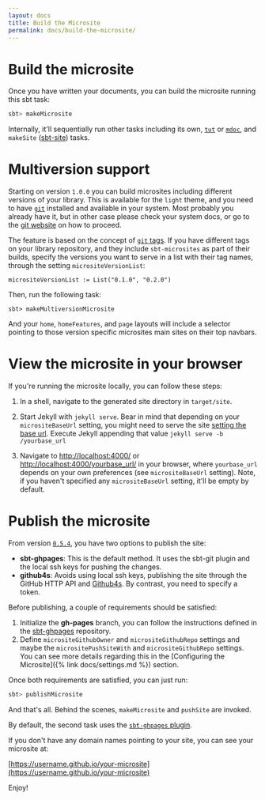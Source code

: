```yaml
---
layout: docs
title: Build the Microsite
permalink: docs/build-the-microsite/
---
```


# Build the microsite

Once you have written your documents, you can build the microsite running this sbt task:

```bash
sbt> makeMicrosite
```

Internally, it'll sequentially run other tasks including its own, [`tut`](https://github.com/tpolecat/tut) or [`mdoc`](https://scalameta.org/mdoc/), and `makeSite` ([sbt-site](https://github.com/sbt/sbt-site)) tasks.


# Multiversion support

Starting on version `1.0.0` you can build microsites including different versions of your library. This is available for the `light` theme, and you need to have [`git`](https://git-scm.com/) installed and available in your system. Most probably you already have it, but in other case please check your system docs, or go to the [git website](https://git-scm.com/download/) on how to proceed.

The feature is based on the concept of [`git` tags](https://git-scm.com/book/en/Git-Basics-Tagging). If you have different tags on your library repository, and they include `sbt-microsites` as part of their builds, specify the versions you want to serve in a list with their tag names, through the setting `micrositeVersionList`:

```
micrositeVersionList := List("0.1.0", "0.2.0")
```

Then, run the following task:

```
sbt> makeMultiversionMicrosite
```

And your `home`, `homeFeatures`, and `page` layouts will include a selector pointing to those version specific microsites main sites on their top navbars.



# View the microsite in your browser

If you're running the microsite locally, you can follow these steps:

1. In a shell, navigate to the generated site directory in `target/site`.

2. Start Jekyll with `jekyll serve`. Bear in mind that depending on your `micrositeBaseUrl` setting, you might need to serve the site [setting the base url](https://jekyllrb.com/docs/configuration/options/#serve-command-options). Execute Jekyll appending that value `jekyll serve -b /yourbase_url`

3. Navigate to [http://localhost:4000/](http://localhost:4000/) or [http://localhost:4000/yourbase_url/](http://localhost:4000/yourbase_url/) in your browser, where `yourbase_url` depends on your own preferences (see `micrositeBaseUrl` setting). Note, if you haven't specified any `micrositeBaseUrl` setting, it'll be empty by default.

# Publish the microsite

From version [`0.5.4`](https://github.com/47deg/sbt-microsites/releases/tag/v0.5.4), you have two options to publish the site:
 * **sbt-ghpages**: This is the default method. It uses the sbt-git plugin and the local ssh keys for pushing the changes.
 * **github4s**: Avoids using local ssh keys, publishing the site through the GitHub HTTP API and [Github4s](https://github.com/47deg/github4s). By contrast, you need to specify a token.

Before publishing, a couple of requirements should be satisfied:

1. Initialize the **gh-pages** branch, you can follow the instructions defined in the [sbt-ghpages](https://github.com/sbt/sbt-ghpages/blob/master/README.md#initializing-the-gh-pages-branch) repository.
2. Define `micrositeGithubOwner` and `micrositeGithubRepo` settings and maybe the `micrositePushSiteWith` and `micrositeGithubRepo` settings.
You can see more details regarding this in the [Configuring the Microsite]({% link docs/settings.md %}) section.

Once both requirements are satisfied, you can just run:

```bash
sbt> publishMicrosite
```

And that's all. Behind the scenes, `makeMicrosite` and `pushSite` are invoked.

By default, the second task uses the [`sbt-ghpages` plugin](https://github.com/sbt/sbt-ghpages).

If you don't have any domain names pointing to your site, you can see your microsite at:

[https://username.github.io/your-microsite](https://username.github.io/your-microsite)

Enjoy!
